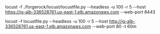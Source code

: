 locust -f ./forgerock/locust/locustfile.py --headless -u 100 -r 5 --host https://ig-alb-336528761.us-east-1.elb.amazonaws.com --web-port 8443

locust -f locustfile.py --headless -u 100 -r 5 --host http://ig-alb-336528761.us-east-1.elb.amazonaws.com --web-port 80 -t 60m